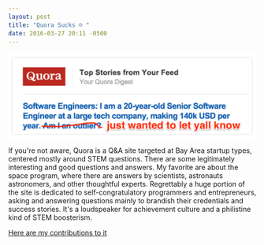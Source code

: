 ```yaml
---
layout: post
title: "Quora Sucks ☹ "
date: 2016-03-27 20:11 -0500
---
```


<img src="/assets/quora-sucks.png" alt="Quora Sucks">

If you're not aware, Quora is a Q&A site targeted at Bay Area startup types, centered mostly around STEM questions. There are some legitimately interesting and good questions and answers. My favorite are about the space program, where there are answers by scientists, astronauts astronomers, and other thoughtful experts. Regrettably a huge portion of the site is dedicated to self-congratulatory programmers and entrepreneurs, asking and answering questions mainly to brandish their credentials and success stories. It's a loudspeaker for achievement culture and a philistine kind of STEM boosterism.

<a href="https://www.quora.com/profile/Marshall-Banana-4" target="_blank">Here are my contributions to it</a>


